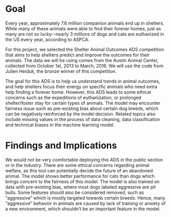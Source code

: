 
# Goal
Every year, approximately 7.6 million companion animals end up in shelters. While many of these animals were able to find their forever homes, just as many are not so lucky--nearly 3 millions of dogs and cats are euthanized in the US every year, according to ASPCA. 

For this project, we selected the Shelter Animal Outcomes ADS competition that aims to help shelters predict and improve the outcomes for their animals. The data we will be using comes from the Austin Animal Center, collected from October 1st, 2013 to March, 2016. We will use the code from Julien Heiduk, the bronze winner of this competition. 

The goal for this ADS is to help us understand trends in animal outcomes, and help shelters focus their energy on specific animals who need extra help finding a forever home. However, this ADS leads to some ethical concerns such as the expeditions of euthanization, or prolonged shelter/foster stay for certain types of animals. The model may encounter fairness issue such as pre-existing bias about certain dog breeds, which can be negatively reinforced by the model decision. Related topics also include missing values in the process of data cleaning, data classification and technical biases in the machine learning model. 

# Findings and Implications
We would not be very comfortable deploying this ADS in the public section or in the industry. There are some ethical concerns regarding animal welfare, as this tool can potentially decide the future of an abandoned animal. The model shows better performance for cats than dogs which brings concern to the fairness of this model. The model is also trained on data with pre-existing bias, where most dogs labeled aggressive are pit bulls. Some features should also be considered removed, such as “aggressive” which is mostly targeted towards certain breeds.  Hence, many “aggressive” behavior in animals are caused by lack of training or anxiety of a new environment, which shouldn’t be an important feature in the model. 

